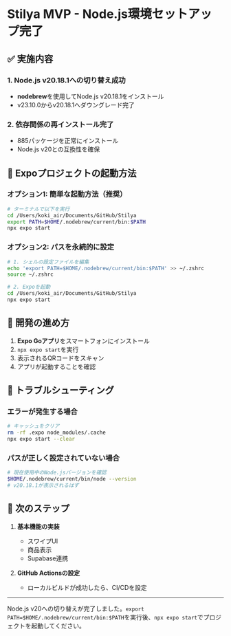 # Stilya MVP - Node.js環境セットアップ完了

## ✅ 実施内容

### 1. Node.js v20.18.1への切り替え成功
- **nodebrew**を使用してNode.js v20.18.1をインストール
- v23.10.0からv20.18.1へダウングレード完了

### 2. 依存関係の再インストール完了
- 885パッケージを正常にインストール
- Node.js v20との互換性を確保

## 🚀 Expoプロジェクトの起動方法

### オプション1: 簡単な起動方法（推奨）
```bash
# ターミナルで以下を実行
cd /Users/koki_air/Documents/GitHub/Stilya
export PATH=$HOME/.nodebrew/current/bin:$PATH
npx expo start
```

### オプション2: パスを永続的に設定
```bash
# 1. シェルの設定ファイルを編集
echo 'export PATH=$HOME/.nodebrew/current/bin:$PATH' >> ~/.zshrc
source ~/.zshrc

# 2. Expoを起動
cd /Users/koki_air/Documents/GitHub/Stilya
npx expo start
```

## 📱 開発の進め方

1. **Expo Goアプリ**をスマートフォンにインストール
2. `npx expo start`を実行
3. 表示されるQRコードをスキャン
4. アプリが起動することを確認

## 🔧 トラブルシューティング

### エラーが発生する場合
```bash
# キャッシュをクリア
rm -rf .expo node_modules/.cache
npx expo start --clear
```

### パスが正しく設定されていない場合
```bash
# 現在使用中のNode.jsバージョンを確認
$HOME/.nodebrew/current/bin/node --version
# v20.18.1が表示されるはず
```

## 📝 次のステップ

1. **基本機能の実装**
   - スワイプUI
   - 商品表示
   - Supabase連携

2. **GitHub Actionsの設定**
   - ローカルビルドが成功したら、CI/CDを設定

---

Node.js v20への切り替えが完了しました。`export PATH=$HOME/.nodebrew/current/bin:$PATH`を実行後、`npx expo start`でプロジェクトを起動してください。
